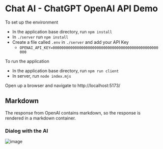 # Chat AI - ChatGPT OpenAI API Demo

To set up the environment

- In the application base directory, run `npm install`
- In `./server` run `npm install`
- Create a file called `.env` in `./server` and add your API Key
    - `OPENAI_API_KEY=000000000000000000000000000000000000000000000000000`

To run the application

- In the application base directory, run `npm run client`
- In server, run `node index.mjs`

Open up a browser and navigate to http://localhost:5173/

## Markdown

The response from OpenAI contains markdown, so the response is rendered in a markdown container.

### Dialog with the AI

![image](https://user-images.githubusercontent.com/2509012/226797350-539a611a-8467-43d0-8870-f95a90b72688.png)
